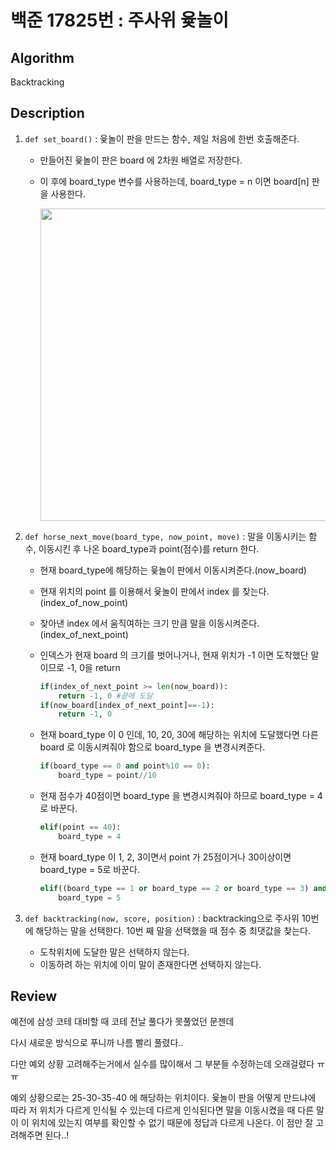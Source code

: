 # 백준 17825번 : 주사위 윷놀이

## Algorithm

Backtracking

## Description
1. `def set_board()` : 윷놀이 판을 만드는 함수, 제일 처음에 한번 호출해준다.
    + 만들어진 윷놀이 판은 board 에 2차원 배열로 저장한다.
    + 이 후에 board_type 변수를 사용하는데, board_type = n 이면 board[n] 판을 사용한다.

      <img src="https://user-images.githubusercontent.com/33089715/105950588-fb81d580-60b1-11eb-87ee-0bbc12768ac8.png" width="500">


2. `def horse_next_move(board_type, now_point, move)` : 말을 이동시키는 함수, 이동시킨 후 나온 board_type과 point(점수)를 return 한다.

    + 현재 board_type에 해당하는 윷놀이 판에서 이동시켜준다.(now_board)
    + 현재 위치의 point 를 이용해서 윷놀이 판에서 index 를 찾는다.(index_of_now_point)
    + 찾아낸 index 에서 움직여하는 크기 만큼 말을 이동시켜준다. (index_of_next_point)

    + 인덱스가 현재 board 의 크기를 벗어나거나, 현재 위치가 -1 이면 도착했단 말이므로 -1, 0을 return
        ```python
        if(index_of_next_point >= len(now_board)):
            return -1, 0 #끝에 도달 
        if(now_board[index_of_next_point]==-1):
            return -1, 0
        ```
    + 현재 board_type 이 0 인데, 10, 20, 30에 해당하는 위치에 도달했다면 다른 board 로 이동시켜줘야 함으로 board_type 을 변경시켜준다.

        ```python
        if(board_type == 0 and point%10 == 0):
            board_type = point//10
        ```
    + 현재 점수가 40점이면 board_type 을 변경시켜줘야 하므로 board_type = 4로 바꾼다.
        ```python
        elif(point == 40):
            board_type = 4
        ```
    + 현재 board_type 이 1, 2, 3이면서 point 가 25점이거나 30이상이면 board_type = 5로 바꾼다.
        ```python
        elif((board_type == 1 or board_type == 2 or board_type == 3) and (point == 25 or point>=30)):
            board_type = 5
        ```
3. `def backtracking(now, score, position)` : backtracking으로 주사위 10번에 해당하는 말을 선택한다. 10번 째 말을 선택했을 때 점수 중 최댓값을 찾는다.

    + 도착위치에 도달한 말은 선택하지 않는다.
    + 이동하려 하는 위치에 이미 말이 존재한다면 선택하지 않는다.
    
## Review

예전에 삼성 코테 대비할 때 코테 전날 풀다가 못풀었던 문젠데

다시 새로운 방식으로 푸니까 나름 빨리 풀렸다..

다만 예외 상황 고려해주는거에서 실수를 많이해서 그 부분들 수정하는데 오래걸렸다 ㅠㅠ 

예외 상황으로는 25-30-35-40 에 해당하는 위치이다. 윷놀이 판을 어떻게 만드냐에 따라 저 위치가 다르게 인식될 수 있는데 다르게 인식된다면 말을 이동시켰을 때 다른 말이 이 위치에 있는지 여부를 확인할 수 없기 때문에 정답과 다르게 나온다. 이 점만 잘 고려해주면 된다..!
